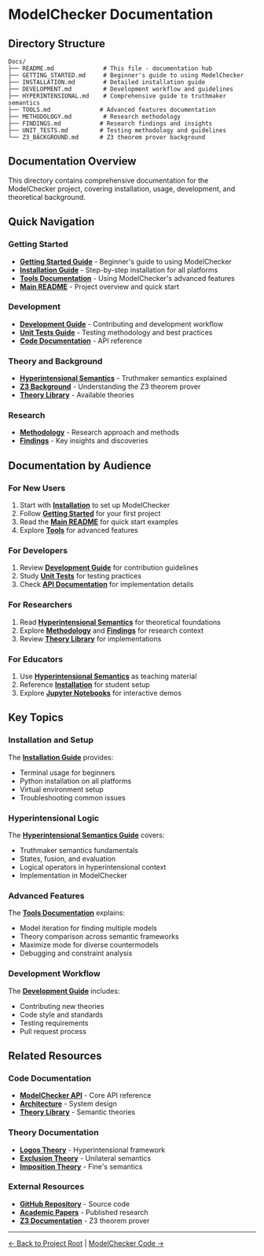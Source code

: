 # ModelChecker Documentation

## Directory Structure

```
Docs/
├── README.md              # This file - documentation hub
├── GETTING_STARTED.md     # Beginner's guide to using ModelChecker
├── INSTALLATION.md        # Detailed installation guide
├── DEVELOPMENT.md         # Development workflow and guidelines
├── HYPERINTENSIONAL.md    # Comprehensive guide to truthmaker semantics
├── TOOLS.md              # Advanced features documentation
├── METHODOLOGY.md         # Research methodology
├── FINDINGS.md           # Research findings and insights
├── UNIT_TESTS.md         # Testing methodology and guidelines
└── Z3_BACKGROUND.md      # Z3 theorem prover background
```

## Documentation Overview

This directory contains comprehensive documentation for the ModelChecker project, covering installation, usage, development, and theoretical background.

## Quick Navigation

### Getting Started

- **[Getting Started Guide](GETTING_STARTED.md)** - Beginner's guide to using ModelChecker
- **[Installation Guide](INSTALLATION.md)** - Step-by-step installation for all platforms
- **[Tools Documentation](TOOLS.md)** - Using ModelChecker's advanced features
- **[Main README](../Code/README.md)** - Project overview and quick start

### Development

- **[Development Guide](DEVELOPMENT.md)** - Contributing and development workflow
- **[Unit Tests Guide](UNIT_TESTS.md)** - Testing methodology and best practices
- **[Code Documentation](../Code/src/model_checker/README.md)** - API reference

### Theory and Background

- **[Hyperintensional Semantics](HYPERINTENSIONAL.md)** - Truthmaker semantics explained
- **[Z3 Background](Z3_BACKGROUND.md)** - Understanding the Z3 theorem prover
- **[Theory Library](../Code/src/model_checker/theory_lib/README.md)** - Available theories

### Research

- **[Methodology](METHODOLOGY.md)** - Research approach and methods
- **[Findings](FINDINGS.md)** - Key insights and discoveries

## Documentation by Audience

### For New Users

1. Start with **[Installation](INSTALLATION.md)** to set up ModelChecker
2. Follow **[Getting Started](GETTING_STARTED.md)** for your first project
3. Read the **[Main README](../Code/README.md)** for quick start examples
4. Explore **[Tools](TOOLS.md)** for advanced features

### For Developers

1. Review **[Development Guide](DEVELOPMENT.md)** for contribution guidelines
2. Study **[Unit Tests](UNIT_TESTS.md)** for testing practices
3. Check **[API Documentation](../Code/src/model_checker/README.md)** for implementation details

### For Researchers

1. Read **[Hyperintensional Semantics](HYPERINTENSIONAL.md)** for theoretical foundations
2. Explore **[Methodology](METHODOLOGY.md)** and **[Findings](FINDINGS.md)** for research context
3. Review **[Theory Library](../Code/src/model_checker/theory_lib/README.md)** for implementations

### For Educators

1. Use **[Hyperintensional Semantics](HYPERINTENSIONAL.md)** as teaching material
2. Reference **[Installation](INSTALLATION.md)** for student setup
3. Explore **[Jupyter Notebooks](../Code/src/model_checker/theory_lib/logos/notebooks/)** for interactive demos

## Key Topics

### Installation and Setup

The **[Installation Guide](INSTALLATION.md)** provides:

- Terminal usage for beginners
- Python installation on all platforms
- Virtual environment setup
- Troubleshooting common issues

### Hyperintensional Logic

The **[Hyperintensional Semantics Guide](HYPERINTENSIONAL.md)** covers:

- Truthmaker semantics fundamentals
- States, fusion, and evaluation
- Logical operators in hyperintensional context
- Implementation in ModelChecker

### Advanced Features

The **[Tools Documentation](TOOLS.md)** explains:

- Model iteration for finding multiple models
- Theory comparison across semantic frameworks
- Maximize mode for diverse countermodels
- Debugging and constraint analysis

### Development Workflow

The **[Development Guide](DEVELOPMENT.md)** includes:

- Contributing new theories
- Code style and standards
- Testing requirements
- Pull request process

## Related Resources

### Code Documentation

- **[ModelChecker API](../Code/src/model_checker/README.md)** - Core API reference
- **[Architecture](../Code/ARCHITECTURE.md)** - System design
- **[Theory Library](../Code/src/model_checker/theory_lib/README.md)** - Semantic theories

### Theory Documentation

- **[Logos Theory](../Code/src/model_checker/theory_lib/logos/README.md)** - Hyperintensional framework
- **[Exclusion Theory](../Code/src/model_checker/theory_lib/exclusion/README.md)** - Unilateral semantics
- **[Imposition Theory](../Code/src/model_checker/theory_lib/imposition/README.md)** - Fine's semantics

### External Resources

- **[GitHub Repository](https://github.com/benbrastmckie/ModelChecker)** - Source code
- **[Academic Papers](http://www.benbrastmckie.com/research#access)** - Published research
- **[Z3 Documentation](https://z3prover.github.io/)** - Z3 theorem prover

---

[← Back to Project Root](../README.md) | [ModelChecker Code →](../Code/README.md)
